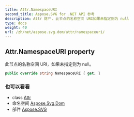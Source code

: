 ```yaml
---
title: Attr.NamespaceURI
second_title: Aspose.SVG for .NET API 参考
description: Attr 财产. 此节点的名称空间 URI如果未指定则为 null
type: docs
weight: 40
url: /zh/net/aspose.svg.dom/attr/namespaceuri/
---
```

## Attr.NamespaceURI property

此节点的名称空间 URI，如果未指定则为 null。

```csharp
public override string NamespaceURI { get; }
```

### 也可以看看

* class [Attr](../)
* 命名空间 [Aspose.Svg.Dom](../../attr/)
* 部件 [Aspose.SVG](../../../)


